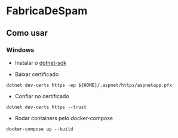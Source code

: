 # FabricaDeSpam


## Como usar

### Windows

- Instalar o [dotnet-sdk](https://dotnet.microsoft.com/pt-br/download)

- Baixar certificado

```PS
dotnet dev-certs https -ep ${HOME}/.aspnet/https/aspnetapp.pfx
```

- Confiar no certificado

```PS
dotnet dev-certs https --trust
```

- Rodar containers pelo docker-compose

```PS
docker-compose up --build
```


